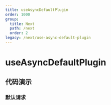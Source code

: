 ```yaml
---
title: useAsyncDefaultPlugin
order: 1000
group:
  title: Next
  path: /next
  order: 2
legacy: /next/use-async-default-plugin
---
```


# useAsyncDefaultPlugin

## 代码演示

### 默认请求

<code src="./demo/default.tsx" />
